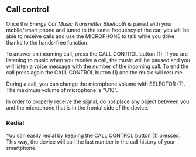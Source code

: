 ## Call control
Once the *Energy Car Music Transmitter Bluetooth* is paired with your mobile/smart phone and tuned to the same frequency of the car, you will be able to receive calls and use the MICROPHONE to talk while you drive thanks to the hands-free function.

To answer an incoming call, press the CALL CONTROL button (1), if you are listening to music when you receive a call, the music will be paused and you will listen a voice message with the number of the incoming call.  To end the call press again the CALL CONTROL button (1) and the music will resume. 

During a call, you can change the microphone volume with SELECTOR (7). The maximum volume of microphone is "U10".

In order to properly receive the signal, do not place any object between you and the microphone that is in the frontal side of the device.

### Redial
 You can easily redial by keeping the CALL CONTROL button (1) pressed. This way, the device will call the last number in the call history of your smartphone.
